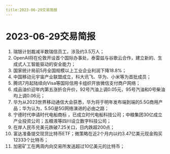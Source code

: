 ```yaml
---
title:2023-06-29交易简报
---
```

# 2023-06-29交易简报
1. 瑞银计划裁减半数瑞信员工，涉及约3.5万人；
2. OpenAI将在伦敦开设首个国际办事处，泰雷兹与谷歌云合作，建立新的、生成式人工智能驱动的安全能力；
3. 国家统计局前5月全国规模以上工业企业利润下降18.8%；
4. 中国移动元宇宙产业联盟成立，科大讯飞、华为、小米等为首批成员；
5. 腾讯7月起陆续向Visa等国际信用卡组织开放微信支付商户网络；
6. 成品油价迎年内第五涨折合升价，92号汽油上调0.05元，95号汽油和0号柴油均上调0.06元；
7. 华为从2023世界移动通信大会获悉，华为将于明年发布端到端的5.5G商用产品；华为认为，5.5G是5G网络演进的必由之路；
8. 宁德时代申请时代电船商标 ，已成立时代电船科技公司；中粮集团30亿成立产业投资公司；五粮液等四川设立数字科技公司；
9. 在岸人民币兑美元跌破7.25关口，日内跌超200点；
10. 富达准备提交现货比特币ETF；微策略在近2个月内以约3.47亿美元现金购买12333个比特币；
11. 加密矿工在两周内向交易所发送超过10亿美元的比特币；